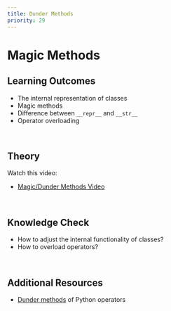 ```yaml
---
title: Dunder Methods
priority: 29
---
```


# Magic Methods

## Learning Outcomes

- The internal representation of classes
- Magic methods
- Difference between `__repr__` and `__str__`
- Operator overloading

<br>

## Theory

Watch this video:

- [Magic/Dunder Methods Video](https://www.youtube.com/watch?v=3ohzBxoFHAY)

<br>

## Knowledge Check

- How to adjust the internal functionality of classes?
- How to overload operators?

<br>

## Additional Resources

- [Dunder methods]() of Python operators
